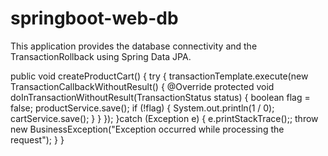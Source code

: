 # springboot-web-db

This application provides the database connectivity and the TransactionRollback using Spring Data JPA.

public void createProductCart() {
        try {
            transactionTemplate.execute(new TransactionCallbackWithoutResult() {
                @Override
                protected void doInTransactionWithoutResult(TransactionStatus status) {
                    boolean flag = false;
                    productService.save();
                    if (!flag) {
                        System.out.println(1 / 0);
                        cartService.save();
                    }
                }
            });
        }catch (Exception e) {
            e.printStackTrace();;
            throw new BusinessException("Exception occurred while processing the request");
        }
    }
